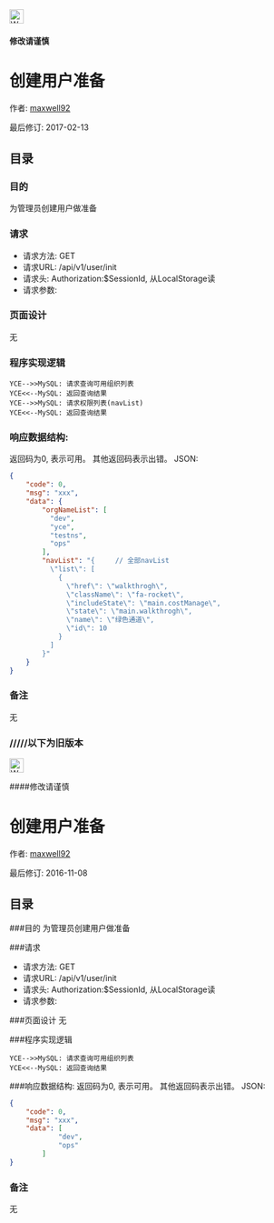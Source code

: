 <img src="http://kubernetes.io/kubernetes/img/warning.png" alt="WARNING" width="25" height="25"> 

#### 修改请谨慎

创建用户准备
==============

作者: [maxwell92](https://github.com/maxwell92)

最后修订: 2017-02-13

目录
--------------
### 目的
为管理员创建用户做准备

### 请求

* 请求方法: GET
* 请求URL: /api/v1/user/init
* 请求头: Authorization:$SessionId, 从LocalStorage读  
* 请求参数: 



### 页面设计 
无


### 程序实现逻辑
```Title: 创建用户准备
YCE-->>MySQL: 请求查询可用组织列表 
YCE<<--MySQL: 返回查询结果 
YCE-->>MySQL: 请求权限列表(navList)
YCE<<--MySQL: 返回查询结果
```

### 响应数据结构: 
返回码为0, 表示可用。
其他返回码表示出错。
JSON:
```json
{
    "code": 0,
    "msg": "xxx",
    "data": {
        "orgNameList": [
          "dev",
          "yce",
          "testns",
          "ops"
        ],
        "navList": "{     // 全部navList
          \"list\": [
            {
              \"href\": \"walkthrogh\",
              \"className\": \"fa-rocket\",
              \"includeState\": \"main.costManage\",
              \"state\": \"main.walkthrogh\",
              \"name\": \"绿色通道\",
              \"id\": 10
            }
          ] 
        }" 
    }
}
```

### 备注
无





### /////以下为旧版本

<img src="http://kubernetes.io/kubernetes/img/warning.png" alt="WARNING" width="25" height="25"> 

####修改请谨慎

创建用户准备
==============

作者: [maxwell92](https://github.com/maxwell92)

最后修订: 2016-11-08

目录
--------------
###目的
为管理员创建用户做准备

###请求

* 请求方法: GET
* 请求URL: /api/v1/user/init
* 请求头: Authorization:$SessionId, 从LocalStorage读  
* 请求参数: 



###页面设计 
无


###程序实现逻辑
```Title: 创建用户准备
YCE-->>MySQL: 请求查询可用组织列表 
YCE<<--MySQL: 返回查询结果 
```

###响应数据结构: 
返回码为0, 表示可用。
其他返回码表示出错。
JSON:
```json
{
    "code": 0,
    "msg": "xxx",
    "data": [
            "dev",
            "ops"
        ] 
}
```

### 备注
无